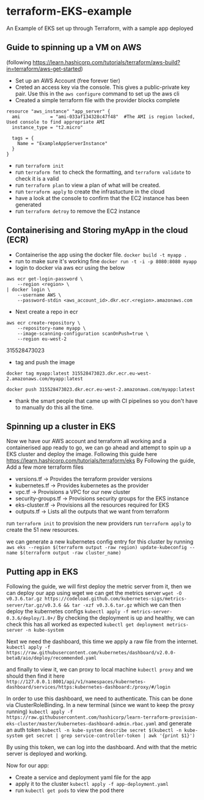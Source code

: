 # terraform-EKS-example
An Example of EKS set up through Terraform, with a sample app deployed

## Guide to spinning up a VM on AWS
(following https://learn.hashicorp.com/tutorials/terraform/aws-build?in=terraform/aws-get-started)
- Set up an AWS Account (free forever tier)
- Creted an access key via the console. This gives a public-private key pair. Use this in the `aws configure` command to set up the aws cli
- Created a simple terraform file with the provider blocks complete
```hcl 
resource "aws_instance" "app_server" {
  ami           = "ami-033af134328c47f48"  #The AMI is region locked, Used console to find appropriate AMI
  instance_type = "t2.micro"

  tags = {
    Name = "ExampleAppServerInstance"
  }
}
```
- run `terraform init`
- run `terraform fmt` to check the formatting, and `terraform validate` to check it is a valid
- run `terraform plan` to view  a plan of what will be created.
- run `terraform apply` to create the infrastucture in the cloud
- have a look at the console to confirm that the EC2 instance has been generated
- run `terraform detroy` to remove the EC2 instance

## Containerising and Storing myApp in the cloud (ECR)
- Containerise the app using the docker file. `docker build -t myapp .`
- run to make sure it's working fine `docker run -t -i -p 8080:8080 myapp`
- login to docker via aws ecr using the below
```
aws ecr get-login-password \
    --region <region> \
| docker login \
    --username AWS \
    --password-stdin <aws_account_id>.dkr.ecr.<region>.amazonaws.com
```
- Next create a repo in ecr
```
aws ecr create-repository \
    --repository-name myapp \
    --image-scanning-configuration scanOnPush=true \
    --region eu-west-2
```
315528473023
- tag and push the image
```
docker tag myapp:latest 315528473023.dkr.ecr.eu-west-2.amazonaws.com/myapp:latest

docker push 315528473023.dkr.ecr.eu-west-2.amazonaws.com/myapp:latest
```
- thank the smart people that came up with CI pipelines so you don't have to manually do this all the time.


## Spinning up a cluster in EKS
Now we have our AWS account and terraform all working and a containerised app ready to go, we can go ahead and attempt to spin up a EKS cluster and deploy the image.
Following this guide here https://learn.hashicorp.com/tutorials/terraform/eks
By Following the guide, Add a few more terraform files
- versions.tf           -> Provides the terraform provider versions
- kubernetes.tf         -> Provides kubernetes as the provider
- vpc.tf                -> Provisions a VPC for our new cluster
- security-groups.tf    -> Provisions security groups for the EKS instance
- eks-cluster.tf        -> Provisions all the resources required for EKS
- outputs.tf            -> Lists all the outputs that we want from terraform

run `terraform init` to provision the new providers
run `terraform apply` to create the 51 new resources.

we can generate a new kubernetes config entry for this cluster by running `aws eks --region $(terraform output -raw region) update-kubeconfig --name $(terraform output -raw cluster_name)`

## Putting app in EKS
Following the guide, we will first deploy the metric server from it, then we can deploy our app
using wget we can get the metrics server `wget -O v0.3.6.tar.gz https://codeload.github.com/kubernetes-sigs/metrics-server/tar.gz/v0.3.6 && tar -xzf v0.3.6.tar.gz`
which we can then deploy the kubernetes configs `kubectl apply -f metrics-server-0.3.6/deploy/1.8+/`
By checking the deployment is up and healthy, we can check this has all worked as expected
`kubectl get deployment metrics-server -n kube-system`

Next we need the dashboard, this time we apply a raw file from the internet.
`kubectl apply -f https://raw.githubusercontent.com/kubernetes/dashboard/v2.0.0-beta8/aio/deploy/recommended.yaml`

and finally to view it, we can proxy to local machine
`kubectl proxy`
and we should then find it here 
`http://127.0.0.1:8001/api/v1/namespaces/kubernetes-dashboard/services/https:kubernetes-dashboard:/proxy/#/login`


In order to use this dashboard, we need to authenticate. This can be done via ClusterRoleBinding. In a new terminal (since we want to keep the proxy running)
`kubectl apply -f https://raw.githubusercontent.com/hashicorp/learn-terraform-provision-eks-cluster/master/kubernetes-dashboard-admin.rbac.yaml`
and generate an auth token
`kubectl -n kube-system describe secret $(kubectl -n kube-system get secret | grep service-controller-token | awk '{print $1}')`

By using this token, we can log into the dashboard.
And with that the metric server is deployed and working.

Now for our app:
- Create a service and deployment yaml file for the app
- apply it to the cluster `kubectl apply -f app-deployment.yaml`
- run `kubectl get pods` to view the pod there